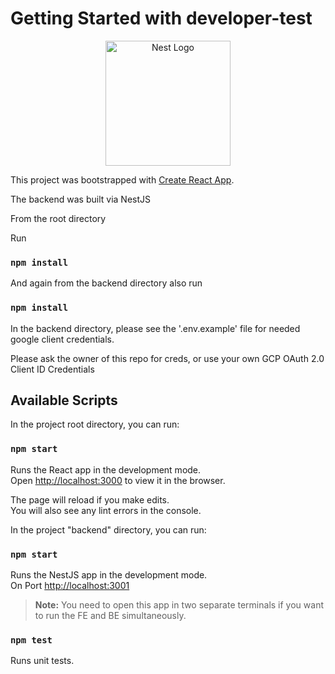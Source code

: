 # Getting Started with developer-test

<p align="center">
  <a href="http://nestjs.com/" target="blank"><img src="https://nestjs.com/img/logo-small.svg" width="200" alt="Nest Logo" /></a>
</p>

This project was bootstrapped with [Create React App](https://github.com/facebook/create-react-app).

The backend was built via NestJS 

From the root directory

Run 

### `npm install`

And again from the backend directory also run

### `npm install`

In the backend directory, please see the '.env.example' file for needed google client credentials.

Please ask the owner of this repo for creds, or use your own GCP OAuth 2.0 Client ID Credentials

## Available Scripts

In the project root directory, you can run:

### `npm start`

Runs the React app in the development mode.\
Open [http://localhost:3000](http://localhost:3000) to view it in the browser.

The page will reload if you make edits.\
You will also see any lint errors in the console.

In the project "backend" directory, you can run:

### `npm start`

Runs the NestJS app in the development mode.\
On Port [http://localhost:3001](http://localhost:3001)

> **Note:** You need to open this app in two separate terminals if you want to run the FE and BE simultaneously.

### `npm test`

Runs unit tests.
